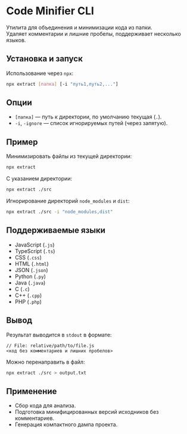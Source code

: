 
# Code Minifier CLI

Утилита для объединения и минимизации кода из папки.  
Удаляет комментарии и лишние пробелы, поддерживает несколько языков.

## Установка и запуск

Использование через `npx`:

```bash
npx extract [папка] [-i "путь1,путь2,..."]
````

## Опции

* `[папка]` — путь к директории, по умолчанию текущая (`.`).
* `-i`, `-ignore` — список игнорируемых путей (через запятую).

## Пример

Минимизировать файлы из текущей директории:

```bash
npx extract
```

С указанием директории:

```bash
npx extract ./src
```

Игнорирование директорий `node_modules` и `dist`:

```bash
npx extract ./src -i "node_modules,dist"
```

## Поддерживаемые языки

* JavaScript (`.js`)
* TypeScript (`.ts`)
* CSS (`.css`)
* HTML (`.html`)
* JSON (`.json`)
* Python (`.py`)
* Java (`.java`)
* C (`.c`)
* C++ (`.cpp`)
* PHP (`.php`)

## Вывод

Результат выводится в `stdout` в формате:

```
// File: relative/path/to/file.js
<код без комментариев и лишних пробелов>
```

Можно перенаправить в файл:

```bash
npx extract ./src > output.txt
```

## Применение

* Сбор кода для анализа.
* Подготовка минифицированных версий исходников без комментариев.
* Генерация компактного дампа проекта.

